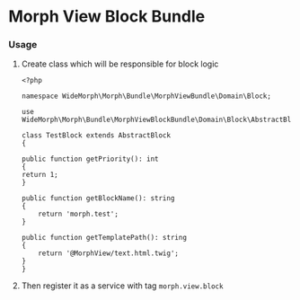 # Morph View Block Bundle

### Usage
1. Create class which will be responsible for block logic
    ```
   <?php

   namespace WideMorph\Morph\Bundle\MorphViewBundle\Domain\Block;

   use WideMorph\Morph\Bundle\MorphViewBlockBundle\Domain\Block\AbstractBlock;

   class TestBlock extends AbstractBlock
   {

   public function getPriority(): int
   {
   return 1;
   }

    public function getBlockName(): string
    {
        return 'morph.test';
    }

    public function getTemplatePath(): string
    {
        return '@MorphView/text.html.twig';
    }
   }
   ```
2. Then register it as a service with tag `morph.view.block`